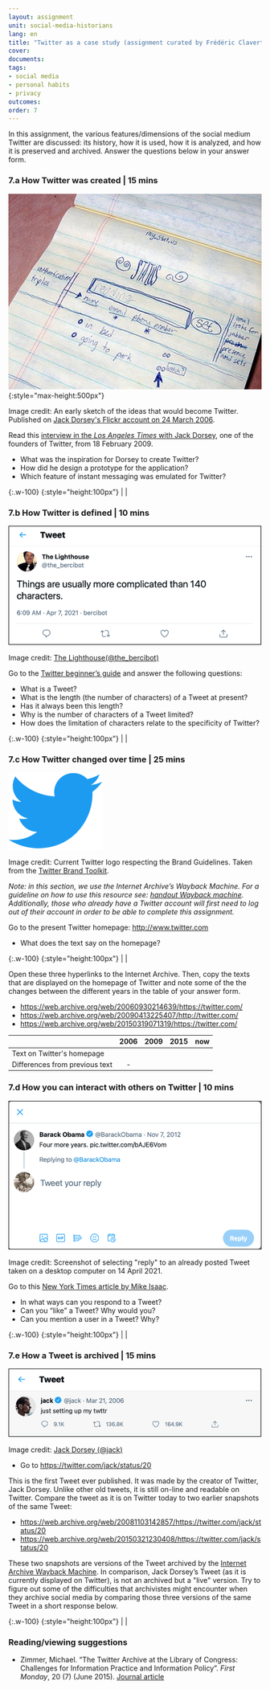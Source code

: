 ```yaml
---
layout: assignment
unit: social-media-historians
lang: en
title: "Twitter as a case study (assignment curated by Frédéric Clavert)"
cover:
documents:
tags:
- social media
- personal habits
- privacy
outcomes:
order: 7
---
```


In this assignment, the various features/dimensions of the social medium Twitter are discussed: its history, how it is used, how it is analyzed, and how it is preserved and archived. Answer the questions below in your answer form.

<!-- more -->
<!-- briefing-student -->

### 7.a How Twitter was created | 15 mins
 <!-- section-contents -->

![dorsey](../../assets/images/social-media/dorsey.jpg){:style="max-height:500px"}

Image credit: An early sketch of the ideas that would become Twitter. Published on [Jack Dorsey's Flickr account on 24 March 2006](https://flickr.com/photos/jackdorsey/182613360/).

Read this [interview in the _Los Angeles Times_ with Jack Dorsey](https://latimesblogs.latimes.com/technology/2009/02/twitter-creator.html), one of the founders of Twitter, from 18 February 2009.
- What was the inspiration for Dorsey to create Twitter?
- How did he design a prototype for the application?
- Which feature of instant messaging was emulated for Twitter?

{:.w-100}
{:style="height:100px"}
| |

<!-- section -->

### 7.b How Twitter is defined | 10 mins
 <!-- section-contents -->

![140](../../assets/images/social-media/140.png)

Image credit: [The Lighthouse(@the_bercibot)](https://twitter.com/the_bercibot/status/1379647473640161280)

Go to the [Twitter beginner’s guide](https://help.twitter.com/en/new-user-faq) and answer the following questions:
- What is a Tweet?
- What is the length (the number of characters) of a Tweet at present?
- Has it always been this length?
- Why is the number of characters of a Tweet limited?
- How does the limitation of characters relate to the specificity of Twitter?

{:.w-100}
{:style="height:100px"}
| |

<!-- section -->

### 7.c How Twitter changed over time | 25 mins
 <!-- section-contents -->

![bird](../../assets/images/social-media/bird.png)

Image credit: Current Twitter logo respecting the Brand Guidelines. Taken from the [Twitter Brand Toolkit](https://about.twitter.com/en/who-we-are/brand-toolkit).

*Note: in this section, we use the Internet Archive’s Wayback Machine. For a guideline on how to use this resource see: [handout Wayback machine](https://ranke2.uni.lu/assets/pdf/wayback-machine-interface.pdf). Additionally, those who already have a Twitter account will first need to log out of their account in order to be able to complete this assignment.*

Go to the present Twitter homepage: <http://www.twitter.com>

- What does the text say on the homepage?

{:.w-100}
{:style="height:100px"}
| |

Open these three hyperlinks to the Internet Archive. Then, copy the texts that are displayed on the homepage of Twitter and note some of the the changes between the different years in the table of your answer form.

- <https://web.archive.org/web/20060930214639/https://twitter.com/>
- <https://web.archive.org/web/20090413225407/http://twitter.com/>
- <https://web.archive.org/web/20150319071319/https://twitter.com/>

|     | 2006 | 2009 | 2015 | now |
| --- |:-----:| ---- | ---- | --- |
| Text on Twitter's homepage |      |      |   |
| Differences from previous text |   -   |      |   |

<!-- section -->

### 7.d How you can interact with others on Twitter | 10 mins
 <!-- section-contents -->

![obamareply](../../assets/images/social-media/obamareply.png)

Image credit: Screenshot of selecting "reply" to an already posted Tweet taken on a desktop computer on 14 April 2021.

Go to this [New York Times article by Mike Isaac](https://www.nytimes.com/2017/09/26/technology/twitter-280-characters.html?smid=url-share).
- In what ways can you respond to a Tweet?
- Can you “like” a Tweet? Why would you?
- Can you mention a user in a Tweet? Why?

{:.w-100}
{:style="height:100px"}
| |

<!-- section -->

### 7.e How a Tweet is archived | 15 mins
 <!-- section-contents -->

![jacktweet](../../assets/images/social-media/jacktweet.png)

Image credit: [Jack Dorsey (@jack)](https://twitter.com/jack/status/20)


- Go to <https://twitter.com/jack/status/20>

This is the first Tweet ever published. It was made by the creator of Twitter, Jack Dorsey. Unlike other old tweets, it is still on-line and readable on Twitter. Compare the tweet as it is on Twitter today to two earlier snapshots of the same Tweet:
- <https://web.archive.org/web/20081103142857/https://twitter.com/jack/status/20>
- <https://web.archive.org/web/20150321230408/https://twitter.com/jack/status/20>


These two snapshots are versions of the Tweet archived by the [Internet Archive Wayback Machine](https://archive.org/web/). In comparison, Jack Dorsey’s Tweet (as it is currently displayed on Twitter), is not an archived but a "live" version. Try to figure out some of the difficulties that archivistes might encounter when they archive social media by comparing those three versions of the same Tweet in a short response below.

{:.w-100}
{:style="height:100px"}
| |

<!-- section -->

### Reading/viewing suggestions
<!-- section-contents -->

- Zimmer, Michael. “The Twitter Archive at the Library of Congress: Challenges for Information Practice and Information Policy”. _First Monday_, 20 (7) (June 2015). [Journal article](https://doi.org/10.5210/fm.v20i7.5619)

<!-- section -->

<!-- briefing-teacher -->
